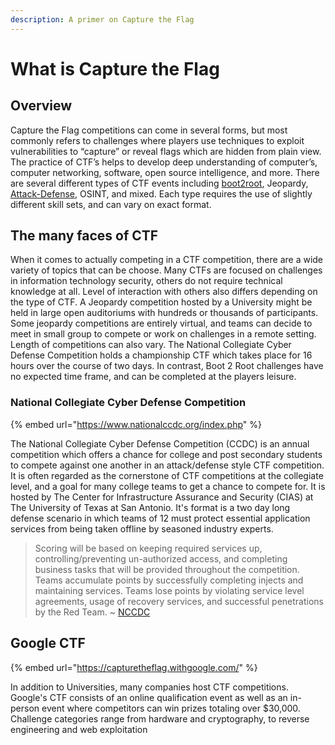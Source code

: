 ```yaml
---
description: A primer on Capture the Flag
---
```


# What is Capture the Flag

## Overview

Capture the Flag competitions can come in several forms, but most commonly refers to challenges where players use techniques to exploit vulnerabilities to “capture” or reveal flags which are hidden from plain view. The practice of CTF’s helps to develop deep understanding of computer’s, computer networking, software, open source intelligence, and more. There are several different types of CTF events including [boot2root](../categories/boot-2-root/), Jeopardy, [Attack-Defense](../categories/attack-defend.md), OSINT, and mixed. Each type requires the use of slightly different skill sets, and can vary on exact format.

## The many faces of CTF

When it comes to actually competing in a CTF competition, there are a wide variety of topics that can be choose. Many CTFs are focused on challenges in information technology security, others do not require technical knowledge at all. Level of interaction with others also differs depending on the type of CTF. A Jeopardy competition hosted by a University might be held in large open auditoriums with hundreds or thousands of participants. Some jeopardy competitions are entirely virtual, and teams can decide to meet in small group to compete or work on challenges in a remote setting. Length of competitions can also vary. The National  Collegiate Cyber Defense Competition holds a championship CTF which takes place for 16 hours over the course of two days. In contrast, Boot 2 Root challenges have no expected time frame, and can be completed at the players leisure. 

### National Collegiate Cyber Defense Competition

{% embed url="https://www.nationalccdc.org/index.php" %}

The National Collegiate Cyber Defense Competition \(CCDC\) is an annual competition which offers a chance for college and post secondary students to compete against one another in an attack/defense style CTF competition. It is often regarded as the cornerstone of CTF competitions at the collegiate level, and a goal for many college teams to get a chance to compete for. It is hosted by The Center for Infrastructure Assurance and Security \(CIAS\) at The University of Texas at San Antonio. It's format is a two day long defense scenario in which teams of 12 must protect essential application services from being taken offline by seasoned industry experts. 

> Scoring will be based on keeping required services up, controlling/preventing un-authorized access, and completing business tasks that will be provided throughout the competition. Teams accumulate points by successfully completing injects and maintaining services. Teams lose points by violating service level agreements, usage of recovery services, and successful penetrations by the Red Team. ~ [NCCDC](https://www.nationalccdc.org/index.php/competition/competitors/rules)

## Google CTF

{% embed url="https://capturetheflag.withgoogle.com/" %}

In addition to Universities, many companies host CTF competitions. Google's CTF consists of an online qualification event as well as an in-person event where competitors can win prizes totaling over $30,000. Challenge categories range from hardware and cryptography, to reverse engineering and web exploitation




